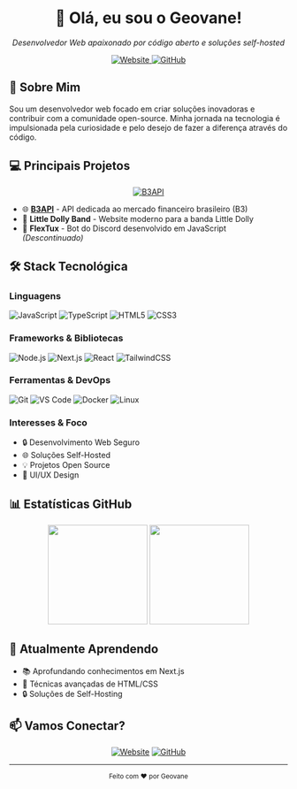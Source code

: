 <div align="center">
  <h1>👋 Olá, eu sou o Geovane!</h1>
  <p><em>Desenvolvedor Web apaixonado por código aberto e soluções self-hosted</em></p>
</div>

<p align="center">
  <a href="https://geovanebr.me">
    <img src="https://img.shields.io/badge/Website-geovanebr.me-28a745?style=for-the-badge" alt="Website"/>
  </a>
  <a href="https://github.com/GeovaneSec">
    <img src="https://img.shields.io/github/followers/GeovaneSec?label=Seguir&style=for-the-badge&color=28a745" alt="GitHub"/>
  </a>
</p>

## 🚀 Sobre Mim

Sou um desenvolvedor web focado em criar soluções inovadoras e contribuir com a comunidade open-source. Minha jornada na tecnologia é impulsionada pela curiosidade e pelo desejo de fazer a diferença através do código.

## 💻 Principais Projetos

<div align="center">
  <a href="https://b3api.me">
    <img src="https://img.shields.io/badge/B3API-API%20do%20Mercado%20Financeiro%20Brasileiro-28a745?style=for-the-badge" alt="B3API"/>
  </a>
</div>

- 🌐 **[B3API](https://b3api.me)** - API dedicada ao mercado financeiro brasileiro (B3)
- 🎸 **Little Dolly Band** - Website moderno para a banda Little Dolly
- 🐧 **FlexTux** - Bot do Discord desenvolvido em JavaScript _(Descontinuado)_

## 🛠️ Stack Tecnológica

### Linguagens
![JavaScript](https://img.shields.io/badge/JavaScript-F7DF1E?style=flat-square&logo=javascript&logoColor=black)
![TypeScript](https://img.shields.io/badge/TypeScript-3178C6?style=flat-square&logo=typescript&logoColor=white)
![HTML5](https://img.shields.io/badge/HTML5-E34F26?style=flat-square&logo=html5&logoColor=white)
![CSS3](https://img.shields.io/badge/CSS3-1572B6?style=flat-square&logo=css3&logoColor=white)

### Frameworks & Bibliotecas
![Node.js](https://img.shields.io/badge/Node.js-339933?style=flat-square&logo=nodedotjs&logoColor=white)
![Next.js](https://img.shields.io/badge/Next.js-000000?style=flat-square&logo=nextdotjs&logoColor=white)
![React](https://img.shields.io/badge/React-61DAFB?style=flat-square&logo=react&logoColor=black)
![TailwindCSS](https://img.shields.io/badge/TailwindCSS-06B6D4?style=flat-square&logo=tailwindcss&logoColor=white)

### Ferramentas & DevOps
![Git](https://img.shields.io/badge/Git-F05032?style=flat-square&logo=git&logoColor=white)
![VS Code](https://img.shields.io/badge/VS%20Code-007ACC?style=flat-square&logo=visualstudiocode&logoColor=white)
![Docker](https://img.shields.io/badge/Docker-2496ED?style=flat-square&logo=docker&logoColor=white)
![Linux](https://img.shields.io/badge/Linux-FCC624?style=flat-square&logo=linux&logoColor=black)

### Interesses & Foco
- 🔒 Desenvolvimento Web Seguro
- 🌐 Soluções Self-Hosted
- 💡 Projetos Open Source
- 🎨 UI/UX Design

## 📊 Estatísticas GitHub

<div align="center">
  <img height="180em" src="https://github-readme-stats.vercel.app/api?username=GeovaneSec&show_icons=true&theme=dark&bg_color=0D1117&title_color=28a745&text_color=ccc&icon_color=28a745&border_color=28a745"/>
  <img height="180em" src="https://github-readme-stats.vercel.app/api/top-langs/?username=GeovaneSec&layout=compact&theme=dark&bg_color=0D1117&title_color=28a745&text_color=ccc&border_color=28a745"/>
</div>

## 🌱 Atualmente Aprendendo

- 📚 Aprofundando conhecimentos em Next.js
- 🎨 Técnicas avançadas de HTML/CSS
- 🔒 Soluções de Self-Hosting

## 📫 Vamos Conectar?

<div align="center">
  
[![Website](https://img.shields.io/badge/Website-geovanebr.me-28a745?style=for-the-badge&logo=google-chrome&logoColor=white)](https://geovanebr.me)
[![GitHub](https://img.shields.io/badge/GitHub-GeovaneSec-28a745?style=for-the-badge&logo=github&logoColor=white)](https://github.com/GeovaneSec)

</div>

---

<div align="center">
  <sub>Feito com ❤️ por Geovane</sub>
</div>
